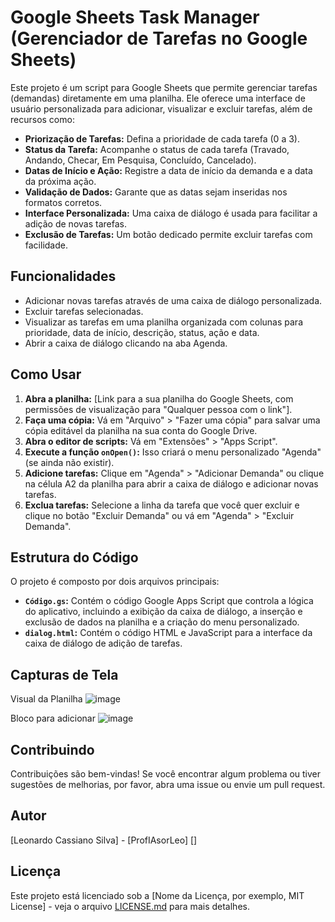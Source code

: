 # Google Sheets Task Manager (Gerenciador de Tarefas no Google Sheets)

Este projeto é um script para Google Sheets que permite gerenciar tarefas (demandas) diretamente em uma planilha. Ele oferece uma interface de usuário personalizada para adicionar, visualizar e excluir tarefas, além de recursos como:

- **Priorização de Tarefas:** Defina a prioridade de cada tarefa (0 a 3).
- **Status da Tarefa:** Acompanhe o status de cada tarefa (Travado, Andando, Checar, Em Pesquisa, Concluído, Cancelado).
- **Datas de Início e Ação:** Registre a data de início da demanda e a data da próxima ação.
- **Validação de Dados:** Garante que as datas sejam inseridas nos formatos corretos.
- **Interface Personalizada:** Uma caixa de diálogo é usada para facilitar a adição de novas tarefas.
- **Exclusão de Tarefas:** Um botão dedicado permite excluir tarefas com facilidade.

## Funcionalidades

- Adicionar novas tarefas através de uma caixa de diálogo personalizada.
- Excluir tarefas selecionadas.
- Visualizar as tarefas em uma planilha organizada com colunas para prioridade, data de início, descrição, status, ação e data.
- Abrir a caixa de diálogo clicando na aba Agenda.

## Como Usar

1. **Abra a planilha:** [Link para a sua planilha do Google Sheets, com permissões de visualização para "Qualquer pessoa com o link"].
2. **Faça uma cópia:** Vá em "Arquivo" > "Fazer uma cópia" para salvar uma cópia editável da planilha na sua conta do Google Drive.
3. **Abra o editor de scripts:** Vá em "Extensões" > "Apps Script".
4. **Execute a função `onOpen()`:** Isso criará o menu personalizado "Agenda" (se ainda não existir).
5. **Adicione tarefas:** Clique em "Agenda" > "Adicionar Demanda" ou clique na célula A2 da planilha para abrir a caixa de diálogo e adicionar novas tarefas.
6. **Exclua tarefas:** Selecione a linha da tarefa que você quer excluir e clique no botão "Excluir Demanda" ou vá em "Agenda" > "Excluir Demanda".

## Estrutura do Código

O projeto é composto por dois arquivos principais:

- **`Código.gs`:** Contém o código Google Apps Script que controla a lógica do aplicativo, incluindo a exibição da caixa de diálogo, a inserção e exclusão de dados na planilha e a criação do menu personalizado.
- **`dialog.html`:** Contém o código HTML e JavaScript para a interface da caixa de diálogo de adição de tarefas.

## Capturas de Tela
Visual da Planilha 
![image](https://github.com/user-attachments/assets/03deedc1-9b85-474c-b7e9-0ea0c712904a)

Bloco para adicionar 
![image](https://github.com/user-attachments/assets/db823f2c-c51c-4ec7-9476-3b8389003aca)





## Contribuindo

Contribuições são bem-vindas! Se você encontrar algum problema ou tiver sugestões de melhorias, por favor, abra uma issue ou envie um pull request.

## Autor

[Leonardo Cassiano Silva] - [ProfIAsorLeo]
[]

## Licença

Este projeto está licenciado sob a [Nome da Licença, por exemplo, MIT License] - veja o arquivo [LICENSE.md](LICENSE.md) para mais detalhes.
